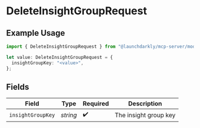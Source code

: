# DeleteInsightGroupRequest

## Example Usage

```typescript
import { DeleteInsightGroupRequest } from "@launchdarkly/mcp-server/models/operations";

let value: DeleteInsightGroupRequest = {
  insightGroupKey: "<value>",
};
```

## Fields

| Field                 | Type                  | Required              | Description           |
| --------------------- | --------------------- | --------------------- | --------------------- |
| `insightGroupKey`     | *string*              | :heavy_check_mark:    | The insight group key |